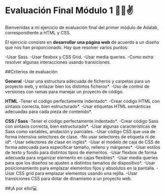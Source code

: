 
# Evaluación Final Módulo 1 👩‍💻✌️

Bienvenidas a mi ejercicio de evaluación final del primer módulo de Adalab, correspondiente a HTML y CSS.

El ejercicio consiste en **desarrollar una página web** de acuerdo a un diseño que nos han proporcionado. Hay
que resolver varios puntos:

-Usar Sass.
-Usar flexbox y CSS Grid.
-Usar media queries.
-Como extra: resolver algunas interacciones usando transiciones.

##Criterios de evaluación

**General**
-Usar una estructura adecuada de ficheros y carpetas para un proyecto web, y enlazar bien los
distintos ficheros*.
-Uso de control de versiones con ramas para manejar un proyecto de código.

**HTML**
-Tener el código perfectamente indentado*.
-Crear código HTML con sintaxis correcta, bien estructurado*.
-Usar etiquetas HTML semánticas adecuadas para cada pieza de contenido*.

**CSS / Sass**
-Tener el código perfectamente indentado*.
-Crear código Sass con sintaxis correcta, bien estructurado*.
-Usar algunas características de Sass como variables, anidación y parciales.
-Usar código CSS que usa de forma intensiva selectores de clase. -No usar selectores de etiqueta ni
de id*.
-Usar selectores de clase en inglés*.
-Usar el modelo de caja de CSS de forma adecuada para especificar tamaño, relleno y márgenes*.
-Usar estilos de texto y fondo para distintos tipos de elementos.
-Usar flexbox de forma adecuada para organizar elemento en cajas flexibles*.
-Usar media queries para que los diseños se ajusten a distintos tamaños de dispositivo*.
-Usar posicionamiento para emplazar elementos fijos y absolutos en la pantalla.
-Usar CSS grid para emplazar elementos usando una rejilla.
-Usar transiciones CSS para dotar de dinamismo a un proyecto web.

##¡A por ello!💻

